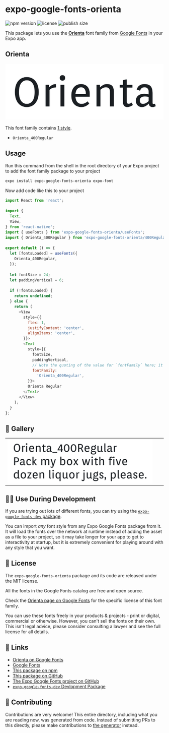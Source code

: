 # expo-google-fonts-orienta

![npm version](https://flat.badgen.net/npm/v/expo-google-fonts-orienta)
![license](https://flat.badgen.net/github/license/expo/google-fonts)
![publish size](https://flat.badgen.net/packagephobia/install/expo-google-fonts-orienta)

This package lets you use the [**Orienta**](https://fonts.google.com/specimen/Orienta) font family from [Google Fonts](https://fonts.google.com/) in your Expo app.

## Orienta

![Orienta](./font-family.png)

This font family contains [1 style](#-gallery).

- `Orienta_400Regular`

## Usage

Run this command from the shell in the root directory of your Expo project to add the font family package to your project
```sh
expo install expo-google-fonts-orienta expo-font
```

Now add code like this to your project
```js
import React from 'react';

import {
  Text,
  View,
} from 'react-native';
import { useFonts } from 'expo-google-fonts-orienta/useFonts';
import { Orienta_400Regular } from 'expo-google-fonts-orienta/400Regular';

export default () => {
  let [fontsLoaded] = useFonts({
    Orienta_400Regular,
  });

  let fontSize = 24;
  let paddingVertical = 6;

  if (!fontsLoaded) {
    return undefined;
  } else {
    return (
      <View
        style={{
          flex: 1,
          justifyContent: 'center',
          alignItems: 'center',
        }}>
        <Text
          style={{
            fontSize,
            paddingVertical,
            // Note the quoting of the value for `fontFamily` here; it expects a string!
            fontFamily:
              'Orienta_400Regular',
          }}>
          Orienta Regular
        </Text>
      </View>
    );
  }
};

```

## 🔡 Gallery


||||
|-|-|-|
|![Orienta_400Regular](.//400Regular/Orienta_400Regular.ttf.png)||||


## 👩‍💻 Use During Development

If you are trying out lots of different fonts, you can try using the [`expo-google-fonts-dev` package](https://github.com/freeboub/google-fonts/tree/master/font-packages/dev#readme).

You can import *any* font style from any Expo Google Fonts package from it. It will load the fonts
over the network at runtime instead of adding the asset as a file to your project, so it may take longer
for your app to get to interactivity at startup, but it is extremely convenient
for playing around with any style that you want.

## 📖 License

The `expo-google-fonts-orienta` package and its code are released under the MIT license.

All the fonts in the Google Fonts catalog are free and open source.

Check the [Orienta page on Google Fonts](https://fonts.google.com/specimen/Orienta) for the specific license of this font family.

You can use these fonts freely in your products & projects - print or digital, commercial or otherwise. However, you can't sell the fonts on their own. This isn't legal advice, please consider consulting a lawyer and see the full license for all details.

## 🔗 Links

- [Orienta on Google Fonts](https://fonts.google.com/specimen/Orienta)
- [Google Fonts](https://fonts.google.com/)
- [This package on npm](https://www.npmjs.com/package/expo-google-fonts-orienta)
- [This package on GitHub](https://github.com/freeboub/google-fonts/tree/master/font-packages/orienta)
- [The Expo Google Fonts project on GitHub](https://github.com/freeboub/google-fonts)
- [`expo-google-fonts-dev` Devlopment Package](https://github.com/freeboub/google-fonts/tree/master/font-packages/dev)

## 🤝 Contributing

Contributions are very welcome! This entire directory, including what you are reading now, was generated from code. Instead of submitting PRs to this directly, please make contributions to [the generator](https://github.com/freeboub/google-fonts/tree/master/packages/generator) instead.

